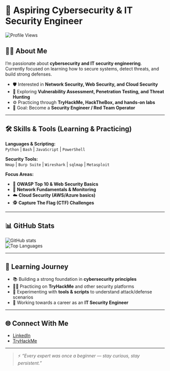 # 🔐 Aspiring Cybersecurity & IT Security Engineer  

![Profile Views](https://komarev.com/ghpvc/?username=RivalAkmallll/&color=brightgreen&style=flat-square)  

## 👨‍💻 About Me
I’m passionate about **cybersecurity and IT security engineering**.  
Currently focused on learning how to secure systems, detect threats, and build strong defenses.  

- 🛡️ Interested in **Network Security, Web Security, and Cloud Security**  
- 📖 Exploring **Vulnerability Assessment, Penetration Testing, and Threat Hunting**  
- ⚙️ Practicing through **TryHackMe, HackTheBox, and hands-on labs**  
- 🎯 Goal: Become a **Security Engineer / Red Team Operator**  

---

## 🛠️ Skills & Tools (Learning & Practicing)
**Languages & Scripting:**  
`Python` | `Bash` | `JavaScript` | `PowerShell`  

**Security Tools:**  
`Nmap` | `Burp Suite` | `Wireshark` | `sqlmap` | `Metasploit`  

**Focus Areas:**  
- 🔐 **OWASP Top 10 & Web Security Basics**  
- 📡 **Network Fundamentals & Monitoring**  
- ☁️ **Cloud Security (AWS/Azure basics)**  
- 🕵️ **Capture The Flag (CTF) Challenges**  

---

## 📊 GitHub Stats
![GitHub stats](https://github-readme-stats.vercel.app/api?username=RivalAkmallll/&show_icons=true&theme=tokyonight)  
![Top Languages](https://github-readme-stats.vercel.app/api/top-langs/?username=RivalAkmallll/&layout=compact&theme=tokyonight)  

---

## 🚀 Learning Journey
- 📚 Building a strong foundation in **cybersecurity principles**  
- 🧑‍💻 Practicing on **TryHackMe** and other security platforms  
- 🔎 Experimenting with **tools & scripts** to understand attack/defense scenarios  
- 🎯 Working towards a career as an **IT Security Engineer**  

---

## 🌐 Connect With Me
- [LinkedIn](https://www.linkedin.com/in/rivalakmal/)  
- [TryHackMe](https://tryhackme.com/p/RivalAkmal)  

---

> ⚡ *“Every expert was once a beginner — stay curious, stay persistent.”*
 
